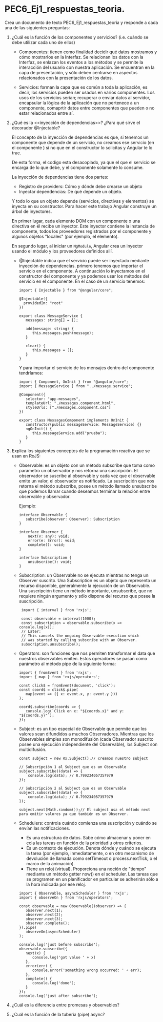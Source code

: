 # PEC6_Ej1_respuestas_teoria.

Crea un documento de texto PEC6_Ej1_respuestas_teoria y responde a cada
una de las siguientes preguntas:

1. ¿Cuál es la función de los componentes y servicios? (i.e. cuándo se debe utilizar cada uno de ellos)

   - Componentes: tienen como finalidad decidir qué datos mostramos y cómo mostrarlos en la Interfaz. Se relacionan los datos con la Interfaz, se enlazan los eventos a los métodos y se permite la interacción del usuario con nuestra aplicación. Se encuentran en la capa de presentación, y sólo deben centrarse en aspectos relacionados con la presentación de los datos.

   - Servicios: forman la capa que es común a toda la aplicación, es decir, los servicios pueden ser usados en varios componentes. Los usos de los servicios serían; recuperar o enviar datos al servidor, encapsular la lógica de la aplicación que no pertenece a un componente, comaprtir datos entre componentes que pueden o no estar relacionados entre sí.

2. ¿Qué es la <<inyección de dependencias>>? ¿Para qué sirve el decorador @Injectable?

   El concepto de la inyección de dependencias es que, si tenemos un componente que depende de un servicio, no creamos ese servicio (en el componente ) si no que en el constructor lo solicitas y Angular te lo trae.

   De esta forma, el codigo esta desacoplado, ya que el que el servicio se encarga de lo que debe, y el componente solamente lo consume.

   La inyección de dependencias tiene dos partes:

   - Registro de providers: Cómo y dónde debe crearse un objeto
   - Inyectar dependencias: De qué depende un objeto.

   Y todo lo que un objeto depende (servicios, directivas y elementos) se inyecta en su constructor. Para hacer este trabajo Angular construye un árbol de inyectores.

   En primer lugar, cada elemento DOM con un componente o una directiva en él recibe un inyector. Este inyector contiene la instancia de componente, todos los proveedores registrados por el componente y algunos objetos "locales" (por ejemplo, el elemento).

   En segundo lugar, al iniciar un `NgModule`, Angular crea un inyector usando el módulo y los proveedores definidos allí.

   - @Injectable indica que el servicio puede ser inyectado mediante inyección de dependencias. primero tenemos que importar el servicio en el componente. A continuación lo inyectamos en el constructor del componente y ya podemos usar los métodos del servicio en el componente. En el caso de un servicio tenemos:

     ```
     import { Injectable } from "@angular/core";

     @Injectable({
       providedIn: "root"
     })

     export class MessageService {
        messages: string[] = [];

        add(message: string) {
           this.messages.push(message);
        }

        clear() {
           this.messages = [];
        }
     }
     ```

     Y para importar el servicio de los mensajes dentro del componente tendríamos:

     ```
     import { Component, OnInit } from "@angular/core";
     import { MessageService } from "../message.service";

     @Component({
        selector: "app-messages",
        templateUrl: "./messages.component.html",
        styleUrls: ["./messages.component.css"]
     })

     export class MessagesComponent implements OnInit {
        constructor(public messageService: MessageService) {}
        ngOnInit() {
           this.messageService.add("prueba");
        }
     }

     ```

3. Explica los siguientes conceptos de la programación reactiva que se usan en RxJS:

   - Observable: es un objeto con un método subscribe que toma como parámetro un observador y nos retorna una suscripción. El observador se suscribe al observable y cada vez que el observable emite un valor, el observador es notificado. La suscripción que nos retorna el método subscribe, posee un método llamado unsubscribe que podemos llamar cuando deseamos terminar la relación entre observable y observador.

     Ejemplo:

     ```
     interface Observable {
        subscribe(observer: Observer): Subscription
     }

     interface Observer {
         next(v: any): void;
         error(e: Error): void;
         complete(): void;
     }

     interface Subscription {
         unsubscribe(): void;
     }
     ```

   - Subscription: un Observable no se ejecuta mientras no tenga un Observer suscrito. Una Subscription es un objeto que representa un recurso disponible, generalmente la ejecución de un Observable. Una suscripción tiene un método importante, unsubscribe, que no requiere ningún argumento y sólo dispone del recurso que posee la suscripción.

     ```
      import { interval } from 'rxjs';

      const observable = interval(1000);
      const subscription = observable.subscribe(x => console.log(x));
      // Later:
      // This cancels the ongoing Observable execution which
      // was started by calling subscribe with an Observer.
      subscription.unsubscribe();
     ```

   - Operators: son funciones que nos permiten transformar el data que nuestros observables emiten. Estos operadores se pasan como parámetro al método pipe de la siguiente forma:

     ```
     import { fromEvent } from 'rxjs';
     import { map } from 'rxjs/operators';

     const click$ = fromEvent(document, 'click');
     const coord$ = click$.pipe(
        map(event => ({ x: event.x, y: event.y }))
     );

     coord$.subscribe(coords => {
        console.log(`Click on x: "${coords.x}" and y: "${coords.y}"`);
     });
     ```

   - Subject: es un tipo especial de Observable que permite que los valores sean difundidos a muchos Observadores. Mientras que los Observables simples son monodifusión (cada Observador suscrito posee una ejecución independiente del Observable), los Subject son multidifusión.

     ```
     const subject = new Rx.Subject();// creamos nuestro subject

     // Subscripción 1 al Subject que es un Observable
     subject.subscribe((data) => {
         console.log(data); // 0.799234057357979
     });

     // Subscripción 2 al Subject que es un Observable
     subject.subscribe((data) => {
         console.log(data); // 0.799234057357979
     });

     subject.next(Math.random());// El subject usa el método next para emitir valores ya que también es un Observer.

     ```

   - Schedulers: controla cuándo comienza una suscripción y cuándo se envían las notificaciones.

     - Es una estructura de datos. Sabe cómo almacenar y poner en cola las tareas en función de la prioridad u otros criterios.
     - Es un contexto de ejecución. Denota dónde y cuándo se ejecuta la tarea (por ejemplo, inmediatamente, o en otro mecanismo de devolución de llamada como setTimeout o process.nextTick, o el marco de la animación).
     - Tiene un reloj (virtual). Proporciona una noción de "tiempo" mediante un método getter now() en el scheduler. Las tareas que se programen en un planificador en particular se adherirán sólo a la hora indicada por ese reloj.

      ```
      import { Observable, asyncScheduler } from 'rxjs';
      import { observeOn } from 'rxjs/operators';
   
      const observable = new Observable((observer) => {
         observer.next(1);
         observer.next(2);
         observer.next(3);
         observer.complete();
      }).pipe(
         observeOn(asyncScheduler)
      );
   
      console.log('just before subscribe');
      observable.subscribe({
         next(x) {
            console.log('got value ' + x)
         },
         error(err) {
            console.error('something wrong occurred: ' + err);
         },
         complete() {
            console.log('done');
         }
      });
      console.log('just after subscribe');
      ```

4. ¿Cuál es la diferencia entre promesas y observables?
5. ¿Cuál es la función de la tubería (pipe) async?
